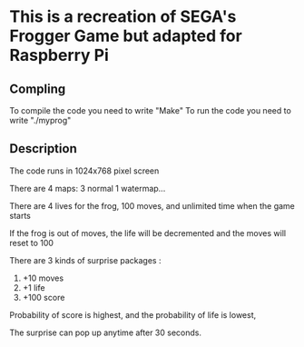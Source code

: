 # This is a recreation of SEGA's Frogger Game but adapted for Raspberry Pi

## Compling
To compile the code you need to write "Make"
To run the code you need to write "./myprog"

## Description
The code runs in 1024x768 pixel screen 

There are 4 maps: 3 normal 1 watermap...

There are 4 lives for the frog, 100 moves, and unlimited time when the game starts

If the frog is out of moves, the life will be decremented and the moves will reset to 100

There are 3 kinds of surprise packages : 
1. +10 moves
2. +1 life
3. +100 score

Probability of score is highest, and the probability of life is lowest, 

The surprise can pop up anytime after 30 seconds.
